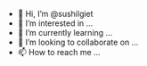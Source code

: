 - 👋 Hi, I’m @sushilgiet
- 👀 I’m interested in ...
- 🌱 I’m currently learning ...
- 💞️ I’m looking to collaborate on ...
- 📫 How to reach me ...

<!---
sushilgiet/sushilgiet is a ✨ special ✨ repository because its `README.md` (this file) appears on your GitHub profile.
You can click the Preview link to take a look at your changes.
--->
